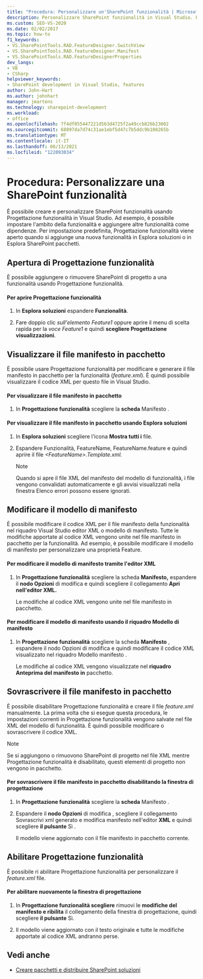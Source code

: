 ```yaml
---
title: "Procedura: Personalizzare un'SharePoint funzionalità | Microsoft Docs"
description: Personalizzare SharePoint funzionalità in Visual Studio. Progettazione funzionalità viene aperto quando si aggiunge una nuova funzionalità in Esplora soluzioni o SharePoint Esplora pacchetti.
ms.custom: SEO-VS-2020
ms.date: 02/02/2017
ms.topic: how-to
f1_keywords:
- VS.SharePointTools.RAD.FeatureDesigner.SwitchView
- VS.SharePointTools.RAD.featureDesigner.Manifest
- VS.SharePointTools.RAD.FeatureDesignerProperties
dev_langs:
- VB
- CSharp
helpviewer_keywords:
- SharePoint development in Visual Studio, features
author: John-Hart
ms.author: johnhart
manager: jmartens
ms.technology: sharepoint-development
ms.workload:
- office
ms.openlocfilehash: 7f4df055447221d563d4725f2a49ccb826b23002
ms.sourcegitcommit: 68897da7d74c31ae1ebf5d47c7b5ddc9b108265b
ms.translationtype: MT
ms.contentlocale: it-IT
ms.lasthandoff: 08/13/2021
ms.locfileid: "122093034"
---
```

# <a name="how-to-customize-a-sharepoint-feature"></a>Procedura: Personalizzare una SharePoint funzionalità
  È possibile creare e personalizzare SharePoint funzionalità usando Progettazione funzionalità in Visual Studio. Ad esempio, è possibile impostare l'ambito della funzionalità e aggiungere altre funzionalità come dipendenze. Per impostazione predefinita, Progettazione funzionalità viene aperto quando si aggiunge una nuova funzionalità in Esplora soluzioni o in Esplora SharePoint pacchetti.

## <a name="opening-the-feature-designer"></a>Apertura di Progettazione funzionalità
 È possibile aggiungere o rimuovere SharePoint di progetto a una funzionalità usando Progettazione funzionalità.

#### <a name="to-open-the-feature-designer"></a>Per aprire Progettazione funzionalità

1. In **Esplora soluzioni** espandere **Funzionalità**.

2. Fare doppio clic *sull'elemento Feature1* oppure aprire il menu di scelta rapida per la *voce Feature1* e quindi **scegliere Progettazione visualizzazioni**.

## <a name="view-the-packaged-manifest-file"></a>Visualizzare il file manifesto in pacchetto
 È possibile usare Progettazione funzionalità per modificare e generare il file manifesto in pacchetto per la funzionalità (*feature.xml*). È quindi possibile visualizzare il codice XML per questo file in Visual Studio.

#### <a name="to-view-the-packaged-manifest-file"></a>Per visualizzare il file manifesto in pacchetto

1. In **Progettazione funzionalità** scegliere la **scheda** Manifesto .

#### <a name="to-view-the-packaged-manifest-file-by-using-solution-explorer"></a>Per visualizzare il file manifesto in pacchetto usando Esplora soluzioni

1. In **Esplora soluzioni** scegliere l'icona **Mostra tutti i** file.

2. Espandere Funzionalità, FeatureName, FeatureName.feature e quindi aprire il file *\<FeatureName>.Template.xml.*

    > [!NOTE]
    > Quando si apre il file XML del manifesto del modello di funzionalità, i file vengono convalidati automaticamente e gli avvisi visualizzati nella finestra Elenco errori possono essere ignorati.

## <a name="change-the-manifest-template"></a>Modificare il modello di manifesto
 È possibile modificare il codice XML per il file manifesto della funzionalità nel riquadro Visual Studio editor XML o modello di manifesto. Tutte le modifiche apportate al codice XML vengono unite nel file manifesto in pacchetto per la funzionalità. Ad esempio, è possibile modificare il modello di manifesto per personalizzare una proprietà Feature.

#### <a name="to-change-the-manifest-template-by-using-the-xml-editor"></a>Per modificare il modello di manifesto tramite l'editor XML

1. In **Progettazione funzionalità** scegliere la scheda **Manifesto,** espandere il **nodo Opzioni** di modifica e quindi scegliere il collegamento **Apri nell'editor XML.**

     Le modifiche al codice XML vengono unite nel file manifesto in pacchetto.

#### <a name="to-change-the-manifest-template-by-using-the-manifest-template-pane"></a>Per modificare il modello di manifesto usando il riquadro Modello di manifesto

1. In **Progettazione funzionalità** scegliere la scheda  **Manifesto** , espandere il nodo Opzioni di modifica e quindi modificare il codice XML visualizzato nel riquadro Modello manifesto .

     Le modifiche al codice XML vengono visualizzate nel **riquadro Anteprima del manifesto in** pacchetto.

## <a name="overwrite-the-packaged-manifest-file"></a>Sovrascrivere il file manifesto in pacchetto
 È possibile disabilitare Progettazione funzionalità e creare il file *feature.xml* manualmente. La prima volta che si esegue questa procedura, le impostazioni correnti in Progettazione funzionalità vengono salvate nel file XML del modello di funzionalità. È quindi possibile modificare o sovrascrivere il codice XML.

> [!NOTE]
> Se si aggiungono o rimuovono SharePoint di progetto nel file XML mentre Progettazione funzionalità è disabilitato, questi elementi di progetto non vengono in pacchetto.

#### <a name="to-overwrite-packaged-manifest-file-by-disabling-the-designer"></a>Per sovrascrivere il file manifesto in pacchetto disabilitando la finestra di progettazione

1. In **Progettazione funzionalità** scegliere la **scheda** Manifesto .

2. Espandere il **nodo Opzioni** di modifica , scegliere il collegamento Sovrascrivi xml generato e modifica manifesto nell'editor **XML** e quindi scegliere **il pulsante** Sì .

     Il modello viene aggiornato con il file manifesto in pacchetto corrente.

## <a name="enable-the-feature-designer"></a>Abilitare Progettazione funzionalità
 È possibile ri abilitare Progettazione funzionalità per personalizzare il *feature.xml* file.

#### <a name="to-re-enable-the-designer"></a>Per abilitare nuovamente la finestra di progettazione

1. In **Progettazione funzionalità scegliere** rimuovi le **modifiche del manifesto e ribilita** il collegamento della finestra di progettazione, quindi scegliere **il pulsante** Sì.

2. Il modello viene aggiornato con il testo originale e tutte le modifiche apportate al codice XML andranno perse.

## <a name="see-also"></a>Vedi anche
- [Creare pacchetti e distribuire SharePoint soluzioni](../sharepoint/packaging-and-deploying-sharepoint-solutions.md)
